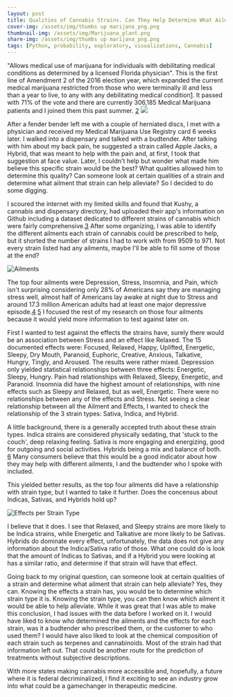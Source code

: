 ```yaml
---
layout: post
title: Qualities of Cannabis Strains. Can They Help Determine What Ailments Can Be Alleviated?
cover-img: /assets/img/thumbs up marijana_png.png
thumbnail-img: /assets/img/Marijuana_plant.png
share-img: /assets/img/thumbs up marijana_png.png
tags: [Python, probability, exploratory, visualizations, Cannabis]
---
```


"Allows medical use of marijuana for individuals with debilitating medical conditions as determined by a licensed Florida physician". This is the first line of Amendment 2 of the 2016 election year, which expanded the current medical marijuana restricted from those who were terminally ill and less than a year to live, to any with any debilitating medical condition[1](https://en.wikipedia.org/wiki/2016_Florida_Amendment_2). It passed with 71% of the vote and there are currently 306,185 Medical Marijuana patients and I joined them this past summer.
 [2](https://www.mpp.org/issues/medical-marijuana/state-by-state-medical-marijuana-laws/medical-marijuana-patient-numbers/)
![](https://i.imgur.com/71As2dK.jpg)

After a fender bender left me with a couple of herniated discs, I met with a physician and received my Medical Marijuana Use Registry card 6 weeks later. I walked into a dispensary and talked with a budtender. After talking with him about my back pain, he suggested a strain called Apple Jacks, a Hybrid, that was meant to help with the pain and, at first, I took that suggestion at face value. Later, I couldn't help but wonder what made him believe this specific strain would be the best? What qualities allowed him to determine this quality? Can someone look at certain qualities of a strain and determine what ailment that strain can help alleviate? So I decided to do some digging.

I scoured the internet with my limited skills and found that Kushy, a cannabis and dispensary directory, had uploaded their app's information on Github including a dataset dedicated to different strains of cannabis which were fairly comprehensive.[3](https://github.com/kushyapp/cannabis-dataset) After some organizing, I was able to identify the different ailments each strain of cannabis could be prescribed to help, but it shorted the number of strains I had to work with from 9509 to 971. Not every strain listed had any ailments, maybe I'll be able to fill some of those at the end?

![Ailments](https://i.imgur.com/bT7Nh7x.png)

The top four ailments were Depression, Stress, Insomnia, and Pain, which isn't surprising considering only 28% of Americans say they are managing stress well, almost half of Americans lay awake at night due to Stress and around 17.3 million American adults had at least one major depressive episode.[4](https://www.apa.org/news/press/releases/2007/10/stress) [5](https://www.nimh.nih.gov/health/statistics/major-depression.shtml) I focused the rest of my research on those four ailments because it would yield more information to test against later on.

First I wanted to test against the effects the strains have, surely there would be an association between Stress and an effect like Relaxed. The 15 documented effects were: Focused, Relaxed, Happy, Uplifted, Energetic, Sleepy, Dry Mouth, Paranoid, Euphoric, Creative, Anxious, Talkative, Hungry, Tingly, and Aroused. The results were rather mixed. Depression only yielded statistical relationships between three effects: Energetic, Sleepy, Hungry. Pain had relationships with Relaxed, Sleepy, Energetic, and Paranoid. Insomnia did have the highest amount of relationships, with nine effects such as Sleepy and Relaxed, but as well, Energetic. There were no relationships between any of the effects and Stress. Not seeing a clear relationship between all the Ailment and Effects, I wanted to check the relationship of the 3 strain types: Sativa, Indica, and Hybrid.

A little background, there is a generally accepted truth about these strain types. Indica strains are considered physically sedating, that 'stuck to the couch', deep relaxing feeling. Sativa is more engaging and energizing, good for outgoing and social activities. Hybrids being a mix and balance of both. [6](https://www.leafly.com/news/cannabis-101/sativa-indica-and-hybrid-differences-between-cannabis-types) Many consumers believe that this would be a good indicator about how they may help with different ailments, I and the budtender who I spoke with included. 

This yielded better results, as the top four ailments did have a relationship with strain type, but I wanted to take it further. Does the concensus about Indicas, Sativas, and Hybrids hold up? 

![Effects per Strain Type](https://i.imgur.com/9uBMg3S.png)

I believe that it does. I see that Relaxed, and Sleepy strains are more likely to be Indica strains, while Energetic and Talkative are more likely to be Sativas. Hybrids do dominate every effect, unfortunately, the data does not give any information about the Indica/Sativa ratio of those. What one could do is look that the amount of Indicas to Sativas, and if a Hybrid you were looking at has a similar ratio, and determine if that strain will have that effect.

Going back to my original question, can someone look at certain qualities of a strain and determine what ailment that strain can help alleviate? Yes, they can. Knowing the effects a strain has, you would be to determine which strain type it is. Knowing the strain type, you can then know which ailment it would be able to help alleviate. While it was great that I was able to make this conclusion, I had issues with the data before I worked on it. I would have liked to know who determined the ailments and the effects for each strain, was it a budtender who prescribed them, or the customer to who used them? I would have also liked to look at the chemical composition of each strain such as terpenes and cannabinoids. Most of the strain had that information left out. That could be another route for the prediction of treatments without subjective descriptions.

With more states making cannabis more accessible and, hopefully, a future where it is federal decriminalized, I find it exciting to see an industry grow into what could be a gamechanger in therapeutic medicine.

